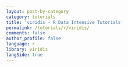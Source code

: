 ```yaml
---
layout: post-by-category
category: tutorials
title: 'viridis - R Data Intensive Tutorials'
permalink: /tutorials/r/viridis/
comments: false
author_profile: false
language: r
library: viridis
langSide: true
---
```

